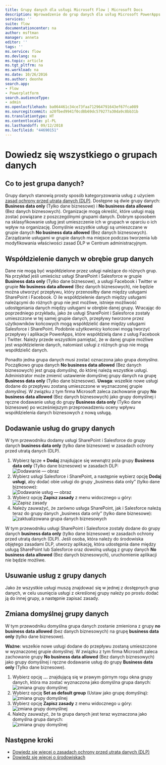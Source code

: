 ```yaml
---
title: Grupy danych dla usługi Microsoft Flow | Microsoft Docs
description: Wprowadzenie do grup danych dla usług Microsoft PowerApps i Microsoft Flow.
services: ''
suite: flow
documentationcenter: na
author: msftman
manager: anneta
editor: ''
tags: ''
ms.service: flow
ms.devlang: na
ms.topic: article
ms.tgt_pltfrm: na
ms.workload: na
ms.date: 10/26/2016
ms.author: deonhe
search.app:
- Flow
- Powerplatform
search.audienceType:
- admin
ms.openlocfilehash: ba064461c34ce73faa712964791643ef67fca089
ms.sourcegitcommit: a20fbed9941f0cd8b69dc579277a30da9c8bb31b
ms.translationtype: HT
ms.contentlocale: pl-PL
ms.lasthandoff: 09/12/2018
ms.locfileid: "44690151"
---
```

# <a name="learn-all-about-data-groups"></a>Dowiedz się wszystkiego o grupach danych
## <a name="what-is-a-data-group"></a>Co to jest grupa danych?
Grupy danych stanowią prosty sposób kategoryzowania usług z użyciem [zasad ochrony przed utratą danych (DLP)](prevent-data-loss.md). Dostępne są dwie grupy danych: **Business data only** (Tylko dane biznesowe) i **No business data allowed** (Bez danych biznesowych). Organizacje mogą określić, które usługi mają zostać powiązane z poszczególnymi grupami danych. Dobrym sposobem na sklasyfikowanie usług jest umieszczenie ich w grupach w oparciu o ich wpływ na organizację. Domyślnie wszystkie usługi są umieszczane w grupie danych **No business data allowed** (Bez danych biznesowych). Zarządzanie usługami w grupie danych ma miejsce podczas tworzenia lub modyfikowania właściwości zasad DLP w Centrum administracyjnym.

## <a name="how-data-is-shared-between-data-groups"></a>Współdzielenie danych w obrębie grup danych
Dane nie mogą być współdzielone przez usługi należące do różnych grup. Na przykład jeśli umieścisz usługi SharePoint i Salesforce w grupie **Business data only** (Tylko dane biznesowe), a usługi Facebook i Twitter w grupie **No business data allowed** (Bez danych biznesowych), nie będzie można utworzyć przepływu, który przenosiłby dane między usługami SharePoint i Facebook. O ile współdzielenie danych między usługami należącymi do różnych grup nie jest możliwe, istnieje możliwość udostępniania danych między usługami w obrębie danej grupy. Wracając do poprzedniego przykładu, jako że usługi SharePoint i Salesforce zostały umieszczone w tej samej grupie danych, przepływy tworzone przez użytkowników końcowych mogą współdzielić dane między usługami Salesforce i SharePoint. Podobnie użytkownicy końcowi mogą tworzyć przepływy i aplikacje PowerApps, które współdzielą dane z usług Facebook i Twitter. Należy przede wszystkim pamiętać, że w danej grupie możliwe jest współdzielenie danych, natomiast usługi z różnych grup nie mogą współdzielić danych.  

Ponadto jedna grupa danych musi zostać oznaczona jako grupa *domyślna*. Początkowo grupa danych **No business data allowed** (Bez danych biznesowych) jest grupą *domyślną*, do której należą wszystkie usługi. Administrator może zmienić ustawienie domyślnej grupy danych na grupę **Business data only** (Tylko dane biznesowe). **Uwaga**: wszelkie nowe usługi dodane do przepływu zostaną umieszczone w wyznaczonej grupie *domyślnej*. W związku z tym firma Microsoft zaleca zachowanie grupy **No business data allowed** (Bez danych biznesowych) jako grupy domyślnej i ręczne dodawanie usług do grupy **Business data only** (Tylko dane biznesowe) po wcześniejszym przeprowadzeniu oceny wpływu współdzielenia danych biznesowych z nową usługą.

## <a name="add-services-to-a-data-group"></a>Dodawanie usług do grupy danych
W tym przewodniku dodamy usługi SharePoint i Salesforce do grupy danych **business data only** (tylko dane biznesowe) w zasadach ochrony przed utratą danych (DLP). 

1. Wybierz łącze **+ Dodaj** znajdujące się wewnątrz pola grupy **Business data only** (Tylko dane biznesowe) w zasadach DLP:    
   ![Dodawanie — obraz](./media/introduction-to-data-groups/add-to-data-group-1.png)  
2. Wybierz usługi Salesforce i SharePoint, a następnie wybierz opcję **Dodaj usługi**, aby dodać obie usługi do grupy „business data only” (tylko dane biznesowe):    
   ![Dodawanie usług — obraz](./media/introduction-to-data-groups/add-to-data-group-2.png)  
3. Wybierz opcję **Zapisz zasady** z menu widocznego u góry:  
   ![Zapisz zasady](./media/introduction-to-data-groups/add-to-data-group-4.png) 
4. Należy zauważyć, że zarówno usługa SharePoint, jak i Salesforce należą teraz do grupy danych „business data only” (tylko dane biznesowe):  
   ![zaktualizowana grupa danych biznesowych](./media/introduction-to-data-groups/add-to-data-group-3.png)   

W tym przewodniku usługi SharePoint i Salesforce zostały dodane do grupy danych **business data only** (tylko dane biznesowe) w zasadach ochrony przed utratą danych (DLP). Jeśli osoba, która należy do środowiska objętego zasadami DLP, utworzy aplikację, która udostępnia dane między usługą SharePoint lub Salesforce oraz dowolną usługą z grupy danych **No business data allowed** (Bez danych biznesowych), uruchomienie aplikacji nie będzie możliwe.

## <a name="remove-services-from-a-data-group"></a>Usuwanie usług z grupy danych
Jako że wszystkie usługi muszą znajdować się w jednej z dostępnych grup danych, w celu usunięcia usługi z określonej grupy należy po prostu dodać ją do innej grupy, a następnie zapisać zasady.  

## <a name="change-the-default-data-group"></a>Zmiana domyślnej grupy danych
W tym przewodniku domyślna grupa danych zostanie zmieniona z grupy **no business data allowed** (bez danych biznesowych) na grupę **business data only** (tylko dane biznesowe).  

**Ważne**: wszelkie nowe usługi dodane do przepływu zostaną umieszczone w wyznaczonej grupie *domyślnej*. W związku z tym firma Microsoft zaleca zachowanie grupy **No business data allowed** (Bez danych biznesowych) jako grupy domyślnej i ręczne dodawanie usług do grupy **Business data only** (Tylko dane biznesowe).

1. Wybierz opcję **...** znajdującą się w prawym górnym rogu okna grupy danych, która ma zostać wyznaczona jako domyślna grupa danych:    
   ![zmiana grupy domyślnej](./media/introduction-to-data-groups/default-data-group-0.png)  
2. Wybierz opcję **Set as default group** (Ustaw jako grupę domyślną):  
   ![zmiana grupy domyślnej](./media/introduction-to-data-groups/default-data-group-1.png)   
3. Wybierz opcję **Zapisz zasady** z menu widocznego u góry:  
   ![zmiana grupy domyślnej](./media/introduction-to-data-groups/add-to-data-group-4.png) 
4. Należy zauważyć, że ta grupa danych jest teraz wyznaczona jako domyślna grupa danych:  
   ![zmiana grupy domyślnej](./media/introduction-to-data-groups/default-data-group-2.png)   

## <a name="next-steps"></a>Następne kroki
* [Dowiedz się więcej o zasadach ochrony przed utratą danych (DLP)](prevent-data-loss.md)
* [Dowiedz się więcej o środowiskach](environments-overview-admin.md)   

